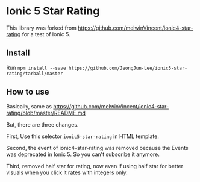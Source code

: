 # Ionic 5 Star Rating

This library was forked from https://github.com/melwinVincent/ionic4-star-rating for a test of Ionic 5.

## Install

Run `npm install --save https://github.com/JeongJun-Lee/ionic5-star-rating/tarball/master`

## How to use

Basically, same as https://github.com/melwinVincent/ionic4-star-rating/blob/master/README.md

But, there are three changes. 

First, Use this selector `ionic5-star-rating` in HTML template.

Second, the event of ionic4-star-rating was removed because the Events was deprecated in Ionic 5. So you can't subscribe it anymore.

Third, removed half star for rating, now even if using half star for better visuals when you click it rates with integers only.